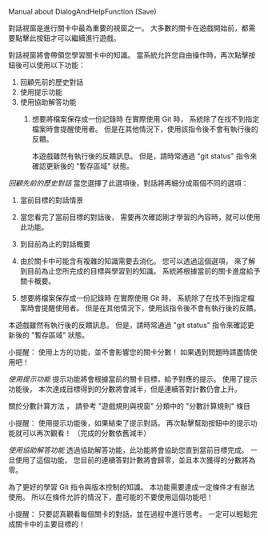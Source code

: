 Manual about DialogAndHelpFunction (Save)

對話視窗是進行關卡中最為重要的視窗之一。
大多數的關卡在遊戲開始前，都需要點擊此按鈕才可以繼續進行遊戲。

對話視窗將會帶領您學習關卡中的知識。
當系統允許您自由操作時，再次點擊按鈕後可以使用以下功能：

1. 回顧先前的歷史對話
2. 使用提示功能
3. 使用協助解答功能
   1. 想要將檔案保存成一份記錄時
        在實際使用 Git 時，
        系統除了在找不到指定檔案時會提醒使用者。
        但是在其他情況下，使用該指令後不會有執行後的反饋。

        本遊戲雖然有執行後的反饋訊息。
        但是，請時常通過 "git status" 指令來確認更新後的 "暫存區域" 狀態。

*回顧先前的歷史對話*
 當您選擇了此選項後，對話將再細分成兩個不同的選項：
 1. 當前目標的對話情景
 2. 當您看完了當前目標的對話後，
需要再次確認剛才學習的內容時，就可以使用此功能。

2. 到目前為止的對話概要
3. 由於關卡中可能含有複雜的知識需要去消化。
您可以透過這個選項，
來了解到目前為止您所完成的目標與學習到的知識。
系統將根據當前的關卡進度給予關卡概要。


1. 想要將檔案保存成一份記錄時
   在實際使用 Git 時，
系統除了在找不到指定檔案時會提醒使用者。
但是在其他情況下，使用該指令後不會有執行後的反饋。

本遊戲雖然有執行後的反饋訊息。
但是，請時常通過 "git status" 指令來確認更新後的 "暫存區域" 狀態。


小提醒：
使用上方的功能，並不會影響您的關卡分數！
如果遇到問題時請盡情使用吧！


*使用提示功能*
提示功能將會根據當前的關卡目標，給予對應的提示。
使用了提示功能後，
本次達成目標得到的分數將會減半，但是連續答對計數仍會上升。

關於分數計算方法 ，
請參考 "遊戲規則與視窗" 分類中的 "分數計算規則" 條目

小提醒：
使用提示功能後，如果結束了提示對話。
再次點擊幫助按鈕中的提示功能就可以再次觀看！
（完成的分數依舊減半）


 *使用協助解答功能*
 透過協助解答功能，此功能將會協助您直到當前目標完成。
一旦使用了這個功能，
您目前的連續答對計數將會歸零，並且本次獲得的分數將為零。

為了更好的學習 Git 指令與版本控制的知識。
本功能需要達成一定條件才有辦法使用。
所以在條件允許的情況下，盡可能的不要使用這個功能吧！

小提醒：
只要認真觀看每個關卡的對話，並在過程中進行思考。
一定可以輕鬆完成關卡中的主要目標的！